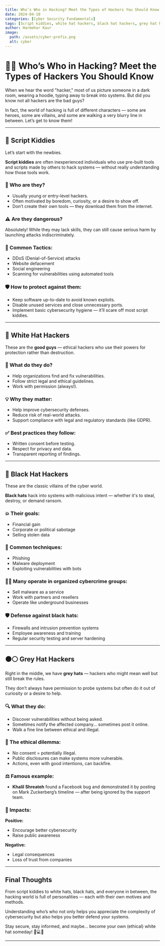 ```yaml
---
title: Who’s Who in Hacking? Meet the Types of Hackers You Should Know
date: 2024-04-10
categories: [Cyber Security Fundamentals]
tags: [Script kiddies, white hat hackers, black hat hackers, grey hat hackers, hacktivists]
author: Harmehar Kaur
image:
  path: /assets/cyber-prefix.png
  alt: cyber
---
```


# 🧑‍💻 Who’s Who in Hacking? Meet the Types of Hackers You Should Know

When we hear the word "hacker," most of us picture someone in a dark room, wearing a hoodie, typing away to break into systems. But did you know not all hackers are the bad guys?

In fact, the world of hacking is full of different characters — some are heroes, some are villains, and some are walking a very blurry line in between. Let’s get to know them!

---

## 👶 Script Kiddies

Let’s start with the newbies.

**Script kiddies** are often inexperienced individuals who use pre-built tools and scripts made by others to hack systems — without really understanding how those tools work.

### 🧠 Who are they?
- Usually young or entry-level hackers.
- Often motivated by boredom, curiosity, or a desire to show off.
- Don’t create their own tools — they download them from the internet.

### ⚠️ Are they dangerous?
Absolutely! While they may lack skills, they can still cause serious harm by launching attacks indiscriminately.

### 🔧 Common Tactics:
- DDoS (Denial-of-Service) attacks
- Website defacement
- Social engineering
- Scanning for vulnerabilities using automated tools

### 🛡️ How to protect against them:
- Keep software up-to-date to avoid known exploits.
- Disable unused services and close unnecessary ports.
- Implement basic cybersecurity hygiene — it’ll scare off most script kiddies.

---

## 🤝 White Hat Hackers

These are the **good guys** — ethical hackers who use their powers for protection rather than destruction.

### 🦸 What do they do?
- Help organizations find and fix vulnerabilities.
- Follow strict legal and ethical guidelines.
- Work with permission (always!).

### 💡 Why they matter:
- Help improve cybersecurity defenses.
- Reduce risk of real-world attacks.
- Support compliance with legal and regulatory standards (like GDPR).

### ✅ Best practices they follow:
- Written consent before testing.
- Respect for privacy and data.
- Transparent reporting of findings.

---

## 🏴 Black Hat Hackers

These are the classic villains of the cyber world.

**Black hats** hack into systems with malicious intent — whether it's to steal, destroy, or demand ransom.

### 💥 Their goals:
- Financial gain
- Corporate or political sabotage
- Selling stolen data

### 🧰 Common techniques:
- Phishing
- Malware deployment
- Exploiting vulnerabilities with bots

### 👨‍💻 Many operate in organized cybercrime groups:
- Sell malware as a service
- Work with partners and resellers
- Operate like underground businesses

### 🛡️ Defense against black hats:
- Firewalls and intrusion prevention systems
- Employee awareness and training
- Regular security testing and server hardening

---

## ⚫⚪ Grey Hat Hackers

Right in the middle, we have **grey hats** — hackers who might mean well but still break the rules.

They don’t always have permission to probe systems but often do it out of curiosity or a desire to help.

### 🔍 What they do:
- Discover vulnerabilities without being asked.
- Sometimes notify the affected company... sometimes post it online.
- Walk a fine line between ethical and illegal.

### 🤔 The ethical dilemma:
- No consent = potentially illegal.
- Public disclosures can make systems more vulnerable.
- Actions, even with good intentions, can backfire.

### ⚖️ Famous example:
- **Khalil Shreateh** found a Facebook bug and demonstrated it by posting on Mark Zuckerberg’s timeline — after being ignored by the support team.

### 👥 Impacts:
**Positive:**
- Encourage better cybersecurity
- Raise public awareness

**Negative:**
- Legal consequences
- Loss of trust from companies

---

## Final Thoughts

From script kiddies to white hats, black hats, and everyone in between, the hacking world is full of personalities — each with their own motives and methods.

Understanding who’s who not only helps you appreciate the complexity of cybersecurity but also helps you better defend your systems.

Stay secure, stay informed, and maybe… become your own (ethical) white hat someday! 🧠💻✨

---

